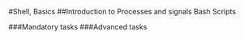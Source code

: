 #Shell, Basics
##Introduction to Processes and signals
Bash Scripts

###Mandatory tasks
###Advanced tasks
